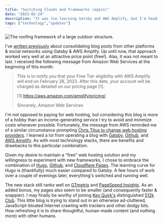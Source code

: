```yaml
---
title: "Switching Clouds and Frameworks (again)"
date: "2023-02-24"
description: "It was fun learning Gatsby and AWS Amplify, but I'm heading to Hugo and Cloudflare Pages."
tags: ["technology","updates"]
---
```


![The roofing framework of a large outdoor structure.](https://kmsmedia.kevansizemore.com/image/2023-02-24_switching_clouds_and_frameworks_again.png)

I've [written previously](https://kevansizemore.com/blog/2020/03/23/preserving-blog-history/) about consolidating blog posts from other platforms & social networks using Gatsby & AWS Amplify. Up until now, that approach worked very well at an attractive price point (free!). Alas, it was not meant to last. I received the following message from Amazon Web Services at the beginning of this month:

> This is to notify you that your Free Tier eligibility with AWS Amplify will end on February 28, 2023. After this date, your account will be charged as detailed on our pricing page [1].
> 
> [1] https://aws.amazon.com/amplify/pricing/
> 
> Sincerely,
> Amazon Web Services

I'm not opposed to paying for web hosting, but considering this blog is more of a hobby than an income-generating service I try to avoid and minimize costs whenever possible. Fortunately, the message from AWS reminded me of a similar circumstance prompting [Chris Titus to change web hosting providers](https://christitus.com/im-sorry-netlify/). I learned a lot from operating a blog with [Gatsby](https://www.gatsbyjs.com/), [Github](https://github.com/), and [AWS Amplify](https://aws.amazon.com/amplify/). As with most technology stacks, there are benefits and drawbacks to this particular combination.

Given my desire to maintain a "free" web hosting solution and my willingness to experiment with new frameworks, I chose to embrace the combination of [Hugo](https://gohugo.io/), [Github](https://github.com/), and [Cloudflare Pages](https://pages.cloudflare.com/). The learning curve for Hugo is (thankfully) much easier compared to Gatsby. A few hours of work over a couple of evenings later, everything's switched and running well.

The new stack still ranks well on [GTmetrix](https://gtmetrix.com/) and [PageSpeed Insights](https://pagespeed.web.dev/). As an added bonus, my pages also seem to be smaller (and consequently faster & snappier). I may finally be worthy of joining [Kev Quirk's](https://kevquirk.com/about/) distinguished [512k Club](https://512kb.club/). This little blog is trying to stand out in an otherwise ad-cluttered, JavaScript-bloated Internet crawling with trackers and other dodgy bits. How refreshing it is to share thoughtful, human-made content (and nothing more) with other humans.

